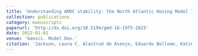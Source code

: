 ```yaml
---
title: 'Understanding AMOC stability: the North Atlantic Hosing Model Intercomparison Project'
collection: publications
category: manuscripts
paperurl: 'http://dx.doi.org/10.5194/gmd-16-1975-2023' 
date: 2022-01-01
venue: 'Geosci. Model Dev.'
citation: 'Jackson, Laura C. Alastrué de Asenjo, Eduardo Bellomo, Katinka Danabasoglu, Gokhan Haak, Helmuth Hu, Aixue Jungclaus, Johann Lee, Warren Meccia, Virna L. Saenko, Oleg Shao, Andrew Swingedouw, Didier. "Understanding AMOC stability: the North Atlantic Hosing Model Intercomparison Project". Geosci. Model Dev., 2022.'
---
```

